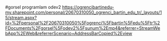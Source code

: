 #gorsel programlam odev2
https://ogrencibartinedu-my.sharepoint.com/personal/20670310050_ogrenci_bartin_edu_tr/_layouts/15/stream.aspx?id=%2Fpersonal%2F20670310050%5Fogrenci%5Fbartin%5Fedu%5Ftr%2FDocuments%2Fgorsel%5Fodev2%5Fsunum%2Emp4&referrer=StreamWebApp%2EWeb&referrerScenario=AddressBarCopied%2Eview
